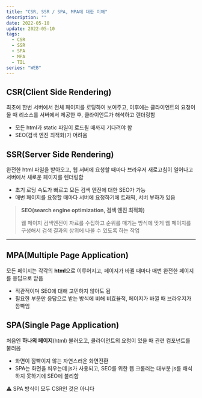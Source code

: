 ```yaml
---
title: "CSR, SSR / SPA, MPA에 대한 이해"
description: ""
date: 2022-05-10
update: 2022-05-10
tags:
  - CSR
  - SSR
  - SPA
  - MPA
  - TIL
series: "WEB"
---
```


## CSR(Client Side Rendering)
최초에 한번 서버에서 전체 페이지를 로딩하여 보여주고, 이후에는 클라이언트의 요청이 올 때 리소스를 서버에서 제공한 후, 클라이언트가 해석하고 렌더링함
- 모든 html과 static 파일이 로드될 때까지 기다려야 함
- SEO(검색 엔진 최적화)가 어려움

## SSR(Server Side Rendering)
완전한 html 파일을 받아오고, 웹 서버에 요청할 때마다 브라우저 새로고침이 일어나고 서버에서 새로운 페이지를 렌더링함
- 초기 로딩 속도가 빠르고 모든 검색 엔진에 대한 SEO가 가능
- 매번 페이지를 요청할 때마다 서버에 요청하기에 트래픽, 서버 부하가 있음
> **SEO(search engine optimization, 검색 엔진 최적화)**
> 
> 웹 페이지 검색엔진이 자료를 수집하고 순위를 매기는 방식에 맞게 웹 페이지를 구성해서 검색 결과의 상위에 나올 수 있도록 하는 작업
---

## MPA(Multiple Page Application)
모든 페이지는 각각의 **html**으로 이루어지고, 페이지가 바뀔 때마다 매번 완전한 페이지를 응답으로 받음
- 직관적이며 SEO에 대해 고민하지 않아도 됨
- 필요한 부분만 응답으로 받는 방식에 비해 비효율적, 페이지가 바뀔 때 브라우저가 깜빡임

## SPA(Single Page Application)
처음엔 **하나의 페이지**(html) 불러오고, 클라이언트의 요청이 있을 때 관련 컴포넌트를 불러옴
- 화면이 깜빡이지 않는 자연스러운 화면전환
- SPA는 화면을 띄우는데 js가 사용되고, SEO를 위한 웹 크롤러는 대부분 js를 해석하지 못하기에 SEO에 불리함

<aside>
⚠️ SPA 방식이 모두 CSR인 것은 아니다
</aside>
